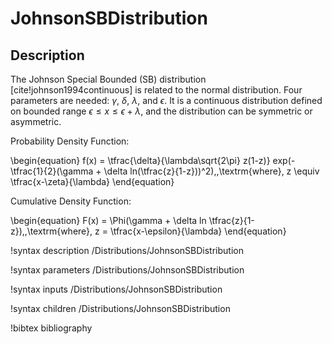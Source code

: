 # JohnsonSBDistribution

## Description

The Johnson Special Bounded (SB) distribution [cite!johnson1994continuous]
is related to the normal distribution. Four parameters
are needed: $\gamma$, $\delta$, $\lambda$, and $\epsilon$. It is a continuous distribution defined on
bounded range $\epsilon \leq x \leq \epsilon + \lambda$, and the distribution can be symmetric or
asymmetric.

Probability Density Function:

\begin{equation}
f(x) = \tfrac{\delta}{\lambda\sqrt{2\pi} z(1-z)} exp(-\tfrac{1}{2}(\gamma + \delta ln(\tfrac{z}{1-z}))^2),\,\textrm{where}\, z \equiv \tfrac{x-\zeta}{\lambda}
\end{equation}

Cumulative Density Function:

\begin{equation}
F(x) = \Phi(\gamma + \delta ln \tfrac{z}{1-z}),\,\textrm{where}\, z = \tfrac{x-\epsilon}{\lambda}
\end{equation}

!syntax description /Distributions/JohnsonSBDistribution

!syntax parameters /Distributions/JohnsonSBDistribution

!syntax inputs /Distributions/JohnsonSBDistribution

!syntax children /Distributions/JohnsonSBDistribution

!bibtex bibliography
